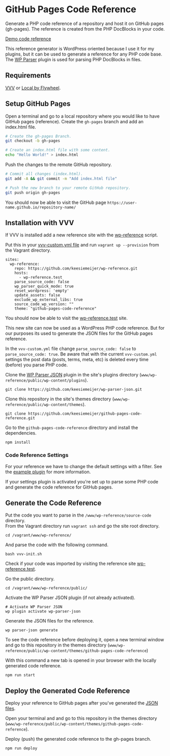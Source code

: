 # GitHub Pages Code Reference

Generate a PHP code reference of a repository and host it on GitHub pages (gh-pages). The reference is created from the PHP DocBlocks in your code.

[Demo code reference](https://keesiemeijer.github.io/related-posts-by-taxonomy/)

This reference generator is WordPress oriented because I use it for my plugins, but it can be used to generate a reference for any PHP code base. The [WP Parser](https://github.com/WordPress/phpdoc-parser) plugin is used for parsing PHP DocBlocks in files.

## Requirements
[VVV](https://github.com/Varying-Vagrant-Vagrants/VVV) or [Local by Flywheel](https://local.getflywheel.com/).

## Setup GitHub Pages
Open a terminal and go to a local repository where you would like to have GitHub pages (reference). Create the `gh-pages` branch and add an index.html file.
```bash
# Create the gh-pages Branch.
git checkout -b gh-pages

# Create an index.html file with some content.
echo "Hello World!" > index.html
```

Push the changes to the remote GitHub repository.
```bash
# Commit all changes (index.html).
git add -A && git commit -m "Add index.html file"

# Push the new branch to your remote GitHub repository.
git push origin gh-pages
```

You should now be able to visit the GitHub page `https://user-name.github.io/repository-name/`

## Installation with VVV

If VVV is installed add a new reference site with the [wp-reference](https://github.com/keesiemeijer/wp-reference) script.

Put this in your [vvv-custom.yml file](https://varyingvagrantvagrants.org/docs/en-US/adding-a-new-site/) and run `vagrant up --provision` from the Vagrant directory.

```
sites:
  wp-reference:
    repo: https://github.com/keesiemeijer/wp-reference.git
    hosts:
      - wp-reference.test
    parse_source_code: false
    wp_parser_quick_mode: true
    reset_wordpress: 'empty'
    update_assets: false
    exclude_wp_external_libs: true
    source_code_wp_version: ""
    theme: "github-pages-code-reference"
```

You should now be able to visit the [wp-reference.test](http://wp-reference.test) site. 

This new site can now be used as a WordPress PHP code reference. But for our purposes its used to generate the JSON files for the GitHub pages reference.

In the `vvv-custom.yml` file change `parse_source_code: false` to `parse_source_code: true`. Be aware that with the current `vvv-custom.yml` settings the post data (posts, terms, meta, etc) is deleted every time (before) you parse PHP code.

Clone the [WP Parser JSON](https://github.com/keesiemeijer/wp-parser-json) plugin in the site's plugins directory (`www/wp-reference/public/wp-content/plugins`).
```
git clone https://github.com/keesiemeijer/wp-parser-json.git
```

Clone this repository in the site's themes directory (`www/wp-reference/public/wp-content/themes`).
```
git clone https://github.com/keesiemeijer/github-pages-code-reference.git
```

Go to the `github-pages-code-reference` directory and install the dependencies.
```
npm install
```

### Code Reference Settings
For your reference we have to change the default settings with a filter. See the [example plugin](https://github.com/keesiemeijer/github-pages-code-reference/blob/master/example-plugin/example-plugin.php) for more information.

If your settings plugin is activated you're set up to parse some PHP code and generate the code reference for GitHub pages.

## Generate the Code Reference
Put the code you want to parse in the `/www/wp-reference/source-code` directory.  
From the Vagrant directory run `vagrant ssh` and go the site root directory.
```
cd /vagrant/www/wp-reference/
```

And parse the code with the following command.
```
bash vvv-init.sh
```

Check if your code was imported by visiting the reference site [wp-reference.test](http://wp-reference.test).

Go the public directory.
```
cd /vagrant/www/wp-reference/public/
```

Activate the WP Parser JSON plugin (if not already activated).
```
# Activate WP Parser JSON
wp plugin activate wp-parser-json
```

Generate the JSON files for the reference.
```
wp parser-json generate
```
To see the code reference before deploying it, open a new terminal window and go to this repository in the themes directory (`www/wp-reference/public/wp-content/themes/github-pages-code-reference`)

With this command a new tab is opened in your browser with the locally generated code reference.
```
npm run start
```

## Deploy the Generated Code Reference
Deploy your reference to GitHub pages after you've generated the [JSON files](#generate-the-code-reference). 

Open your terminal and and go to this repository in the themes directory (`www/wp-reference/public/wp-content/themes/github-pages-code-reference`).

Deploy (push) the generated code reference to the  gh-pages branch.
```
npm run deploy
```
